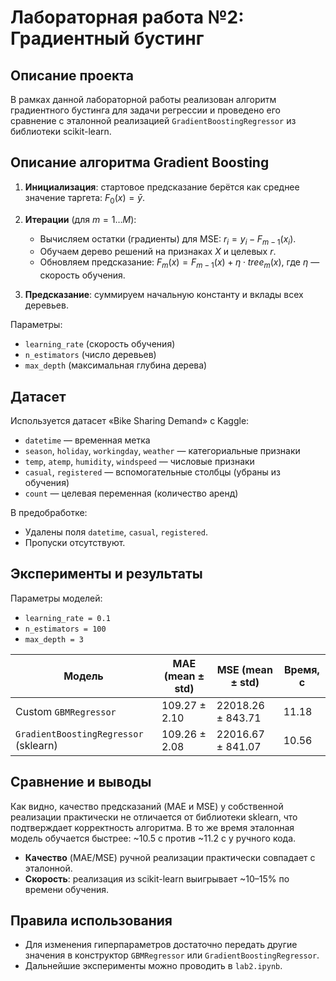 # Лабораторная работа №2: Градиентный бустинг

## Описание проекта

В рамках данной лабораторной работы реализован алгоритм градиентного бустинга для задачи регрессии и проведено его сравнение с эталонной реализацией `GradientBoostingRegressor` из библиотеки scikit-learn.

## Описание алгоритма Gradient Boosting

1. **Инициализация**: стартовое предсказание берётся как среднее значение таргета:
   $F_0(x) = \bar y$.
2. **Итерации** (для $m=1\dots M$):

   * Вычисляем остатки (градиенты) для MSE: $r_i = y_i - F_{m-1}(x_i)$.
   * Обучаем дерево решений на признаках $X$ и целевых $r$.
   * Обновляем предсказание: $F_m(x) = F_{m-1}(x) + \eta \cdot tree_m(x)$, где $\eta$ — скорость обучения.
3. **Предсказание**: суммируем начальную константу и вклады всех деревьев.

Параметры:

* `learning_rate` (скорость обучения)
* `n_estimators` (число деревьев)
* `max_depth` (максимальная глубина дерева)

## Датасет

Используется датасет «Bike Sharing Demand» с Kaggle:

* `datetime` — временная метка
* `season`, `holiday`, `workingday`, `weather` — категориальные признаки
* `temp`, `atemp`, `humidity`, `windspeed` — числовые признаки
* `casual`, `registered` — вспомогательные столбцы (убраны из обучения)
* `count` — целевая переменная (количество аренд)

В предобработке:

* Удалены поля `datetime`, `casual`, `registered`.
* Пропуски отсутствуют.

## Эксперименты и результаты

Параметры моделей:

* `learning_rate = 0.1`
* `n_estimators = 100`
* `max_depth = 3`

| Модель                                | MAE (mean ± std) | MSE (mean ± std)  | Время, с |
| ------------------------------------- | ---------------- | ----------------- | -------- |
| Custom `GBMRegressor`                 | 109.27 ± 2.10    | 22018.26 ± 843.71 | 11.18    |
| `GradientBoostingRegressor` (sklearn) | 109.26 ± 2.08    | 22016.67 ± 841.07 | 10.56    |

## Сравнение и выводы
Как видно, качество предсказаний (MAE и MSE) у собственной реализации практически не отличается от библиотеки sklearn, что подтверждает корректность алгоритма. В то же время эталонная модель обучается быстрее: \~10.5 с против \~11.2 с у ручного кода.

* **Качество** (MAE/MSE) ручной реализации практически совпадает с эталонной.
* **Скорость**: реализация из scikit-learn выигрывает \~10–15% по времени обучения.

## Правила использования

* Для изменения гиперпараметров достаточно передать другие значения в конструктор `GBMRegressor` или `GradientBoostingRegressor`.
* Дальнейшие эксперименты можно проводить в `lab2.ipynb`.
